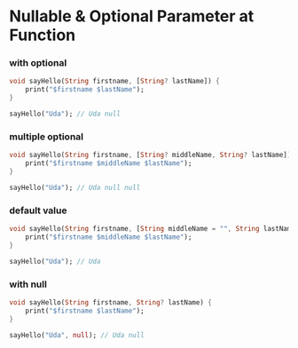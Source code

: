 # Nullable & Optional Parameter at Function

### with optional

```dart
void sayHello(String firstname, [String? lastName]) {
    print("$firstname $lastName");
}

sayHello("Uda"); // Uda null
```

### multiple optional

```dart
void sayHello(String firstname, [String? middleName, String? lastName]) {
    print("$firstname $middleName $lastName");
}

sayHello("Uda"); // Uda null null
```

### default value

```dart
void sayHello(String firstname, [String middleName = "", String lastName = ""]) {
    print("$firstname $middleName $lastName");
}

sayHello("Uda"); // Uda
```

### with null

```dart
void sayHello(String firstname, String? lastName) {
    print("$firstname $lastName");
}

sayHello("Uda", null); // Uda null
```
